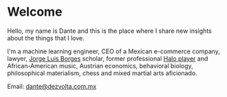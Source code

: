 # Welcome

Hello, my name is Dante and this is the place where I share new insights about the things that I love.

I'm a machine learning engineer, CEO of a Mexican e-commerce company, lawyer, [Jorge Luis Borges](https://www.amazon.com/Oh-tiempo-tus-pirámides-ensayos-ebook/dp/B08K3QGZTM/) scholar, former professional [Halo player](https://halotracker.com/halo-infinite/profile/xbl/Magnustein/overview) and African-American music, Austrian economics, behavioral biology, philosophical materialism, chess and mixed martial arts aficionado.

Email: dante@dezvolta.com.mx